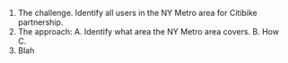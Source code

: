1. The challenge. Identify all users in the NY Metro area for Citibike partnership. <br/>
2. The approach:
  A. Identify what area the NY Metro area covers.
  B. How 
  C.
3. Blah
